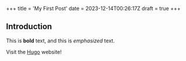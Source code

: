 +++
title = 'My First Post'
date = 2023-12-14T00:26:17Z
draft = true
+++
## Introduction

This is **bold** text, and this is *emphasized* text.

Visit the [Hugo](https://gohugo.io) website!